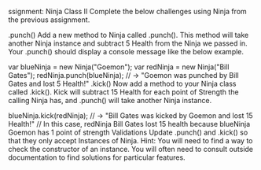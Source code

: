 ssignment: Ninja Class II
Complete the below challenges using Ninja from the previous assignment.

.punch()
Add a new method to Ninja called .punch(). This method will take another Ninja instance and subtract 5 Health from the Ninja we passed in. Your .punch() should display a console message like the below example.

var blueNinja = new Ninja("Goemon");
var redNinja = new Ninja("Bill Gates");
redNinja.punch(blueNinja);
// -> "Goemon was punched by Bill Gates and lost 5 Health!"
.kick()
Now add a method to your Ninja class called .kick(). Kick will subtract 15 Health for each point of Strength the calling Ninja has, and  .punch() will take another Ninja instance.

blueNinja.kick(redNinja);
// -> "Bill Gates was kicked by Goemon and lost 15 Health!"
// In this case, redNinja Bill Gates lost 15 health because blueNinja Goemon has 1 point of strength
Validations
Update .punch() and .kick() so that they only accept Instances of Ninja. Hint: You will need to find a way to check the constructor of an instance. You will often need to consult outside documentation to find solutions for particular features.
